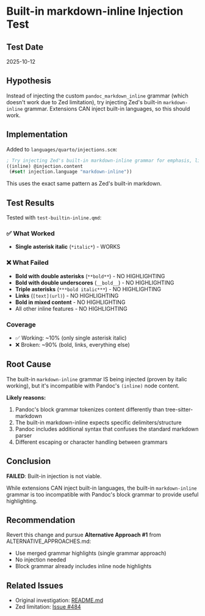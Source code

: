 # Built-in markdown-inline Injection Test

## Test Date
2025-10-12

## Hypothesis
Instead of injecting the custom `pandoc_markdown_inline` grammar (which doesn't work due to Zed limitation), try injecting Zed's built-in `markdown-inline` grammar. Extensions CAN inject built-in languages, so this should work.

## Implementation
Added to `languages/quarto/injections.scm`:
```scheme
; Try injecting Zed's built-in markdown-inline grammar for emphasis, links, etc.
((inline) @injection.content
 (#set! injection.language "markdown-inline"))
```

This uses the exact same pattern as Zed's built-in markdown.

## Test Results

Tested with `test-builtin-inline.qmd`:

### ✅ What Worked
- **Single asterisk italic** (`*italic*`) - WORKS

### ❌ What Failed
- **Bold with double asterisks** (`**bold**`) - NO HIGHLIGHTING
- **Bold with double underscores** (`__bold__`) - NO HIGHLIGHTING
- **Triple asterisks** (`***bold italic***`) - NO HIGHLIGHTING
- **Links** (`[text](url)`) - NO HIGHLIGHTING
- **Bold in mixed content** - NO HIGHLIGHTING
- All other inline features - NO HIGHLIGHTING

### Coverage
- ✅ Working: ~10% (only single asterisk italic)
- ❌ Broken: ~90% (bold, links, everything else)

## Root Cause

The built-in `markdown-inline` grammar IS being injected (proven by italic working), but it's incompatible with Pandoc's `(inline)` node content.

**Likely reasons:**
1. Pandoc's block grammar tokenizes content differently than tree-sitter-markdown
2. The built-in markdown-inline expects specific delimiters/structure
3. Pandoc includes additional syntax that confuses the standard markdown parser
4. Different escaping or character handling between grammars

## Conclusion

**FAILED**: Built-in injection is not viable.

While extensions CAN inject built-in languages, the built-in `markdown-inline` grammar is too incompatible with Pandoc's block grammar to provide useful highlighting.

## Recommendation

Revert this change and pursue **Alternative Approach #1** from ALTERNATIVE_APPROACHES.md:
- Use merged grammar highlights (single grammar approach)
- No injection needed
- Block grammar already includes inline node highlights

## Related Issues

- Original investigation: [README.md](./README.md)
- Zed limitation: [Issue #484](https://github.com/zed-industries/zed/issues/484)
